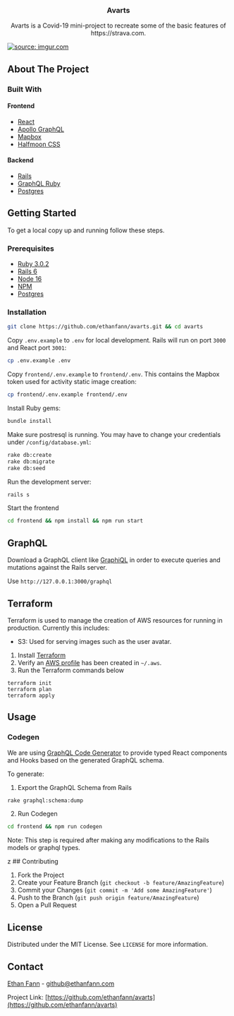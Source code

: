 <br />
<p align="center">
  <a href="https://github.com/ethanfann/avarts">
  </a>

  <h3 align="center">Avarts</h3>

  <p align="center">
		Avarts is a Covid-19 mini-project to recreate some of the basic features of https://strava.com.
  </p>
</p>

<a href="https://imgur.com/bP3Xszb"><img src="https://i.imgur.com/bP3Xszb.gif" title="source: imgur.com" /></a>

## About The Project

### Built With

#### Frontend

- [React](https://reactjs.org/)
- [Apollo GraphQL](https://www.apollographql.com/)
- [Mapbox](https://www.mapbox.com/)
- [Halfmoon CSS](https://www.gethalfmoon.com/docs/introduction/)

#### Backend

- [Rails](https://expressjs.com/)
- [GraphQL Ruby](https://graphql-ruby.org/)
- [Postgres](https://www.postgresql.org/)

## Getting Started

To get a local copy up and running follow these steps.

### Prerequisites

- [Ruby 3.0.2](https://www.ruby-lang.org/en/)
- [Rails 6](https://rubyonrails.org/)
- [Node 16](https://nodejs.org/en/)
- [NPM](https://www.npmjs.com/)
- [Postgres](https://www.postgresql.org/)

### Installation

```sh
git clone https://github.com/ethanfann/avarts.git && cd avarts
```

Copy `.env.example` to `.env` for local development. Rails will run on port `3000` and React port `3001`:

```sh
cp .env.example .env
```

Copy `frontend/.env.example` to `frontend/.env`. This contains the Mapbox token used for activity static image creation:

```sh
cp frontend/.env.example frontend/.env
```

Install Ruby gems:

```sh
bundle install
```

Make sure postresql is running. You may have to change your credentials under `/config/database.yml`:

```sh
rake db:create
rake db:migrate
rake db:seed
```

Run the development server:

```sh
rails s
```

Start the frontend

```sh
cd frontend && npm install && npm run start
```

## GraphQL

Download a GraphQL client like [GraphiQL](https://github.com/graphql/graphiql) in order to execute queries and mutations against the Rails server.

Use `http://127.0.0.1:3000/graphql`

## Terraform

Terraform is used to manage the creation of AWS resources for running in production. Currently this includes:

- S3: Used for serving images such as the user avatar.

1. Install [Terraform](https://learn.hashicorp.com/tutorials/terraform/install-cli)
2. Verify an [AWS profile](https://docs.aws.amazon.com/cli/latest/userguide/cli-configure-profiles.html) has been created in `~/.aws`.
3. Run the Terraform commands below

```
terraform init
terraform plan
terraform apply
```

## Usage

### Codegen

We are using [GraphQL Code Generator](https://graphql-code-generator.com/) to provide typed React components and Hooks based on the generated GraphQL schema.

To generate:

1.  Export the GraphQL Schema from Rails

```sh
rake graphql:schema:dump
```

2. Run Codegen

```sh
cd frontend && npm run codegen
```

Note: This step is required after making any modifications to the Rails models or graphql types.

z ## Contributing

1. Fork the Project
2. Create your Feature Branch (`git checkout -b feature/AmazingFeature`)
3. Commit your Changes (`git commit -m 'Add some AmazingFeature'`)
4. Push to the Branch (`git push origin feature/AmazingFeature`)
5. Open a Pull Request

## License

Distributed under the MIT License. See `LICENSE` for more information.

## Contact

[Ethan Fann](https://ethanfann.com) - github@ethanfann.com

Project Link: [https://github.com/ethanfann/avarts](https://github.com/ethanfann/avarts)
